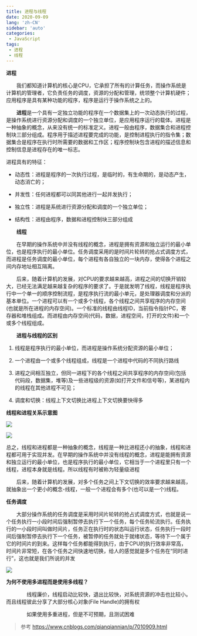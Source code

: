 ```yaml
---
title: 进程与线程
date: 2020-09-09
lang: 'zh-CN'
sidebar: 'auto'
categories:
 - JavaScript
tags:
 - 进程
 - 线程
---
```




**进程**

　　我们都知道计算机的核心是CPU，它承担了所有的计算任务，而操作系统是计算机的管理者，它负责任务的调度，资源的分配和管理，统领整个计算机硬件；应用程序是具有某种功能的程序，程序是运行于操作系统之上的。

　　**进程**是一个具有一定独立功能的程序在一个数据集上的一次动态执行的过程，是操作系统进行资源分配和调度的一个独立单位，是应用程序运行的载体。进程是一种抽象的概念，从来没有统一的标准定义。进程一般由程序，数据集合和进程控制块三部分组成。程序用于描述进程要完成的功能，是控制进程执行的指令集；数据集合是程序在执行时所需要的数据和工作区；程序控制块包含进程的描述信息和控制信息是进程存在的唯一标志。

进程具有的特征：

- 动态性：进程是程序的一次执行过程，是临时的，有生命期的，是动态产生，动态消亡的；

- 并发性：任何进程都可以同其他进行一起并发执行；

- 独立性：进程是系统进行资源分配和调度的一个独立单位；

- 结构性：进程由程序，数据和进程控制块三部分组成

　　**线程**

　　在早期的操作系统中并没有线程的概念，进程是拥有资源和独立运行的最小单位，也是程序执行的最小单位。任务调度采用的是时间片轮转的抢占式调度方式，而进程是任务调度的最小单位，每个进程有各自独立的一块内存，使得各个进程之间内存地址相互隔离。

　　后来，随着计算机的发展，对CPU的要求越来越高，进程之间的切换开销较大，已经无法满足越来越复杂的程序的要求了。于是就发明了线程，线程是程序执行中一个单一的顺序控制流程，是程序执行流的最小单元，是处理器调度和分派的基本单位。一个进程可以有一个或多个线程，各个线程之间共享程序的内存空间(也就是所在进程的内存空间)。一个标准的线程由线程ID，当前指令指针PC，寄存器和堆栈组成。而进程由内存空间(代码，数据，进程空间，打开的文件)和一个或多个线程组成。

　　**进程与线程的区别**

1. 线程是程序执行的最小单位，而进程是操作系统分配资源的最小单位；

2. 一个进程由一个或多个线程组成，线程是一个进程中代码的不同执行路线

3. 进程之间相互独立，但同一进程下的各个线程之间共享程序的内存空间(包括代码段，数据集，堆等)及一些进程级的资源(如打开文件和信号等)，某进程内的线程在其他进程不可见；

4. 调度和切换：线程上下文切换比进程上下文切换要快得多

**线程和进程关系示意图**

![](http://qn.huat.xyz/content/20200907212550.png)

![](http://qn.huat.xyz/content/20200907212606.png)



总之，线程和进程都是一种抽象的概念，线程是一种比进程还小的抽象，线程和进程都可用于实现并发。在早期的操作系统中并没有线程的概念，进程是能拥有资源和独立运行的最小单位，也是程序执行的最小单位，它相当于一个进程里只有一个线程，进程本身就是线程。所以线程有时被称为轻量级进程

　　后来，随着计算机的发展，对多个任务之间上下文切换的效率要求越来越高，就抽象出一个更小的概念-线程，一般一个进程会有多个(也可以是一个)线程。



**任务调度**

　　大部分操作系统的任务调度是采用时间片轮转的抢占式调度方式，也就是说一个任务执行一小段时间后强制暂停去执行下一个任务，每个任务轮流执行。任务执行的一小段时间叫做时间片，任务正在执行时的状态叫运行状态，任务执行一段时间后强制暂停去执行下一个任务，被暂停的任务就处于就绪状态，等待下一个属于它的时间片的到来。这样每个任务都能得到执行，由于CPU的执行效率非常高，时间片非常短，在各个任务之间快速地切换，给人的感觉就是多个任务在“同时进行”，这也就是我们所说的并发

![](http://qn.huat.xyz/content/20200907212920.png)





**为何不使用多进程而是使用多线程？**

　　　　线程廉价，线程启动比较快，退出比较快，对系统资源的冲击也比较小。而且线程彼此分享了大部分核心对象(File Handle)的拥有权

　　　　如果使用多重进程，但是不可预期，且测试困难



  

> 参考 https://www.cnblogs.com/qianqiannian/p/7010909.html 

